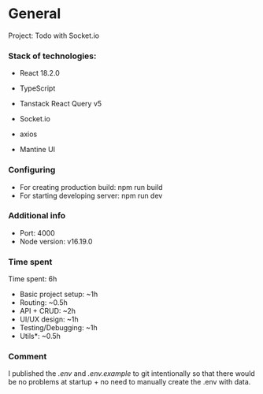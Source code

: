 # General

Project: Todo with Socket.io

### Stack of technologies:

- React 18.2.0
- TypeScript
- Tanstack React Query v5
- Socket.io
- axios

- Mantine UI

### Configuring

- For creating production build: npm run build
- For starting developing server: npm run dev

### Additional info

- Port: 4000
- Node version: v16.19.0

### Time spent

Time spent: 6h

- Basic project setup: ~1h
- Routing: ~0.5h
- API + CRUD: ~2h
- UI/UX design: ~1h
- Testing/Debugging: ~1h
- Utils\*: ~0.5h

### Comment

I published the _.env_ and _.env.example_ to git intentionally so that there would be no problems at startup + no need to manually create the .env with data.
